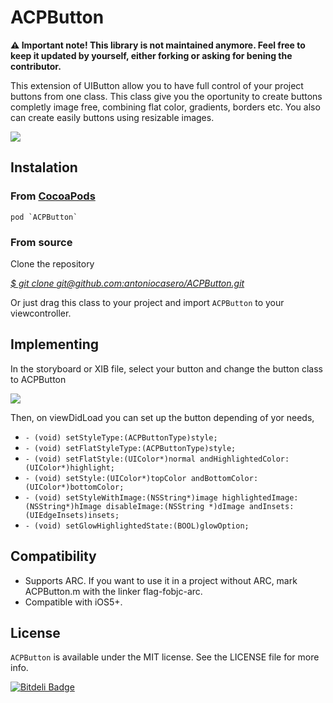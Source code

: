 # ACPButton

**⚠️ Important note! This library is not maintained anymore. Feel free to keep it updated by yourself, either forking or asking for bening the contributor.**

This extension of UIButton allow you to have full control of your project buttons from one class. This class give you the oportunity to create buttons completly image free, combining flat color, gradients, borders etc. You also can create easily buttons using resizable images.

![](Screenshot1.png)


## Instalation

### From [CocoaPods][1]

	pod `ACPButton`

### From source

Clone the repository

[*$ git clone git@github.com:antoniocasero/ACPButton.git*]()

Or just drag this class to your project and import `ACPButton` to your viewcontroller.


## Implementing

In the storyboard or XIB file, select your button and change the button class to ACPButton 

![](Screenshot2.png)

Then, on viewDidLoad you can set up the button depending of yor needs,

* ```- (void) setStyleType:(ACPButtonType)style;```
* `- (void) setFlatStyleType:(ACPButtonType)style;`
* `- (void) setFlatStyle:(UIColor*)normal andHighlightedColor:(UIColor*)highlight;`
* `- (void) setStyle:(UIColor*)topColor andBottomColor:(UIColor*)bottomColor;`
* `- (void) setStyleWithImage:(NSString*)image highlightedImage:(NSString*)hImage disableImage:(NSString *)dImage andInsets:(UIEdgeInsets)insets;`
* ```- (void) setGlowHighlightedState:(BOOL)glowOption;```


## Compatibility

- Supports ARC. If you want to use it in a project without ARC, mark ACPButton.m with the linker flag-fobjc-arc.
- Compatible with iOS5+.

## License

`ACPButton` is available under the MIT license. See the LICENSE file for more info.



















[1]:	http://www.cocoapods.org

[1]:	Screenshot1.png
[2]:	Screenshot2.png


[![Bitdeli Badge](https://d2weczhvl823v0.cloudfront.net/antoniocasero/ACPButton/trend.png)](https://bitdeli.com/free "Bitdeli Badge")

